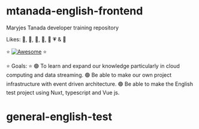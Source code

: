 # mtanada-english-frontend
Maryjes Tanada developer training repository

Likes: 🍦, 🎵, 🍫, 🍝, 🖤 💗 & 🌈

:star: [![Awesome](https://awesome.re/badge.svg)](https://awesome.re) :star:

⭐ Goals: ⭐
🟢 To learn and expand our knowledge particularly in cloud computing and data streaming.
🟢 Be able to make our own project infrastructure with event driven architecture.
🟢 Be able to make the English test project using Nuxt, typescript and Vue js.
# general-english-test
